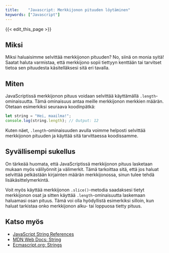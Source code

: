 ```yaml
---
title:    "Javascript: Merkkijonon pituuden löytäminen"
keywords: ["Javascript"]
---
```


{{< edit_this_page >}}

## Miksi

Miksi haluaisimme selvittää merkkijonon pituuden? No, siinä on monia syitä! Saatat haluta varmistaa, että merkkijono sopii tiettyyn kenttään tai tarvitset tietoa sen pituudesta käsitelläksesi sitä eri tavalla. 

## Miten

JavaScriptissä merkkijonon pituus voidaan selvittää käyttämällä `.length`-ominaisuutta. Tämä ominaisuus antaa meille merkkijonon merkkien määrän. Otetaan esimerkiksi seuraava koodinpätkä:

```Javascript
let string = "Hei, maailma!";
console.log(string.length); // Output: 12
```

Kuten näet, `.length`-ominaisuuden avulla voimme helposti selvittää merkkijonon pituuden ja käyttää sitä tarvittaessa koodissamme. 

## Syvällisempi sukellus

On tärkeää huomata, että JavaScriptissä merkkijonon pituus lasketaan mukaan myös välilyönnit ja välimerkit. Tämä tarkoittaa sitä, että jos haluat selvittää pelkästään kirjainten määrän merkkijonossa, sinun tulee tehdä lisäkäsittelymerkintä. 

Voit myös käyttää merkkijonon `.slice()`-metodia saadaksesi tietyt merkkijonon osat ja sitten käyttää `.length`-ominaisuutta laskemaan haluamasi osan pituus. Tämä voi olla hyödyllistä esimerkiksi silloin, kun haluat tarkistaa onko merkkijonon alku- tai loppuosa tietty pituus.

## Katso myös

- [JavaScript String References](https://www.w3schools.com/jsref/jsref_obj_string.asp)
- [MDN Web Docs: String](https://developer.mozilla.org/en-US/docs/Web/JavaScript/Reference/Global_Objects/String)
- [Ecmascript.org: Strings](https://262.ecma-international.org/6.0/#sec-strings)
